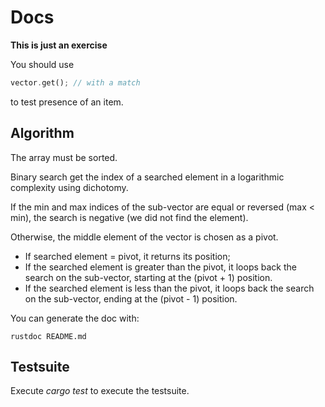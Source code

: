 # Docs

**This is just an exercise**

You should use
```rust
vector.get(); // with a match
```
to test presence of an item.

## Algorithm
The array must be sorted.

Binary search get the index of a searched element in a logarithmic complexity
using dichotomy.

If the min and max indices of the sub-vector are equal or reversed (max < min),
the search is negative (we did not find the element).

Otherwise, the middle element of the vector is chosen as a pivot.
* If searched element = pivot, it returns its position;
* If the searched element is greater than the pivot, it loops back the search on
  the sub-vector, starting at the (pivot + 1) position.
* If the searched element is less than the pivot, it loops back the search on
  the sub-vector, ending at the (pivot - 1) position.

You can generate the doc with:
```shell
rustdoc README.md
```

## Testsuite
Execute *cargo test* to execute the testsuite.
